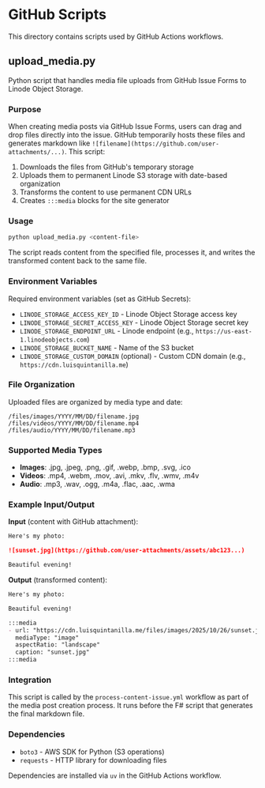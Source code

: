 # GitHub Scripts

This directory contains scripts used by GitHub Actions workflows.

## upload_media.py

Python script that handles media file uploads from GitHub Issue Forms to Linode Object Storage.

### Purpose

When creating media posts via GitHub Issue Forms, users can drag and drop files directly into the issue. GitHub temporarily hosts these files and generates markdown like `![filename](https://github.com/user-attachments/...)`. This script:

1. Downloads the files from GitHub's temporary storage
2. Uploads them to permanent Linode S3 storage with date-based organization
3. Transforms the content to use permanent CDN URLs
4. Creates `:::media` blocks for the site generator

### Usage

```bash
python upload_media.py <content-file>
```

The script reads content from the specified file, processes it, and writes the transformed content back to the same file.

### Environment Variables

Required environment variables (set as GitHub Secrets):

- `LINODE_STORAGE_ACCESS_KEY_ID` - Linode Object Storage access key
- `LINODE_STORAGE_SECRET_ACCESS_KEY` - Linode Object Storage secret key
- `LINODE_STORAGE_ENDPOINT_URL` - Linode endpoint (e.g., `https://us-east-1.linodeobjects.com`)
- `LINODE_STORAGE_BUCKET_NAME` - Name of the S3 bucket
- `LINODE_STORAGE_CUSTOM_DOMAIN` (optional) - Custom CDN domain (e.g., `https://cdn.luisquintanilla.me`)

### File Organization

Uploaded files are organized by media type and date:

```
/files/images/YYYY/MM/DD/filename.jpg
/files/videos/YYYY/MM/DD/filename.mp4
/files/audio/YYYY/MM/DD/filename.mp3
```

### Supported Media Types

- **Images**: .jpg, .jpeg, .png, .gif, .webp, .bmp, .svg, .ico
- **Videos**: .mp4, .webm, .mov, .avi, .mkv, .flv, .wmv, .m4v
- **Audio**: .mp3, .wav, .ogg, .m4a, .flac, .aac, .wma

### Example Input/Output

**Input** (content with GitHub attachment):
```markdown
Here's my photo:

![sunset.jpg](https://github.com/user-attachments/assets/abc123...)

Beautiful evening!
```

**Output** (transformed content):
```markdown
Here's my photo:

Beautiful evening!

:::media
- url: "https://cdn.luisquintanilla.me/files/images/2025/10/26/sunset.jpg"
  mediaType: "image"
  aspectRatio: "landscape"
  caption: "sunset.jpg"
:::media
```

### Integration

This script is called by the `process-content-issue.yml` workflow as part of the media post creation process. It runs before the F# script that generates the final markdown file.

### Dependencies

- `boto3` - AWS SDK for Python (S3 operations)
- `requests` - HTTP library for downloading files

Dependencies are installed via `uv` in the GitHub Actions workflow.
